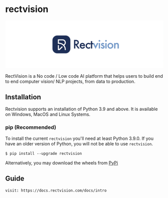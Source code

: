 # rectvision

![image](img/rectvision.png)

RectVision is a No code / Low code AI platform that helps users to build end to end computer vision/ NLP projects, from data to production.

## Installation
Rectvision supports an installation of Python 3.9 and above. It is available on Windows, MacOS and Linux Systems.

### pip (Recommended)
To install the current `rectvision` you'll need at least Python 3.9.0. If you have an older version of Python, you will not be able to use `rectvision`.

```shell
$ pip install --upgrade rectvision
```

Alternatively, you may download the wheels from [PyPi](https://pypi.org/project/rectvision/#files)


## Guide

```
visit: https://docs.rectvision.com/docs/intro
```
